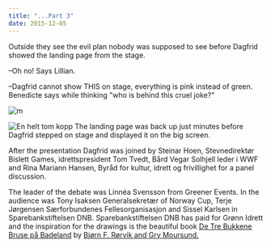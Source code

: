 ```yaml
---
title: "...Part 3"
date: 2015-12-05
---
```

Outside they see the evil plan nobody was supposed to see before Dagfrid showed the landing page from the stage.

–Oh no! Says Lillian.

–Dagfrid cannot show THIS on stage, everything is pink instead of green. Benedicte says while thinking "who is behind this cruel joke?"


![m](2.1-bærekraft-tech-troll-kopi.png)


![En helt tom kopp](3.1-bærekraft-tech-troll-kopi.png)
The landing page was back up just minutes before Dagfrid stepped on stage and displayed it on the big screen.

After the presentation Dagfrid was joined by Steinar Hoen, Stevnedirektør Bislett Games, idrettspresident Tom Tvedt, Bård Vegar Solhjell leder i WWF and Rina Mariann Hansen, Byråd for kultur, idrett og frivillighet for a panel discussion.

The leader of the debate was Linnéa Svensson from Greener Events. In the audience was Tony Isaksen Generalsekretær of Norway Cup, Terje Jørgensen Særforbundenes Fellesorganisasjon and Sissel Karlsen in Sparebankstiftelsen DNB. Sparebankstiftelsen DNB has paid for Grønn Idrett and the inspiration for the drawings is the beautiful book
[De Tre Bukkene Bruse på Badeland](https://www.cappelendamm.no/_bukkene-bruse-pa-badeland---klaffebok-bjorn-f-rorvik-9788202487676) by [Bjørn F. Rørvik and Gry Moursund.](https://www.dn.no/d2/2014/12/04/2125/Litteratur/eventyrbruset)


